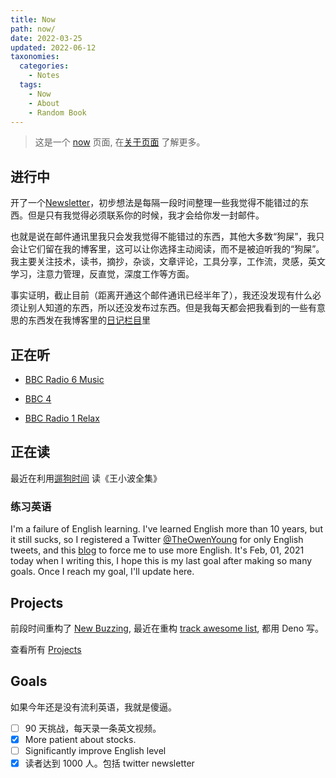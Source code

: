 ```yaml
---
title: Now
path: now/
date: 2022-03-25
updated: 2022-06-12
taxonomies:
  categories:
    - Notes
  tags:
    - Now
    - About
    - Random Book
---
```


> 这是一个 [now](https://nownownow.com/about) 页面, 在[关于页面](/content/pages/about.md)
> 了解更多。

<!-- more -->

## 进行中

开了一个[Newsletter](https://digests.owenyoung.com/)，初步想法是每隔一段时间整理一些我觉得不能错过的东西。但是只有我觉得必须联系你的时候，我才会给你发一封邮件。

也就是说在邮件通讯里我只会发我觉得不能错过的东西，其他大多数“狗屎”，我只会让它们留在我的博客里，这可以让你选择主动阅读，而不是被迫听我的“狗屎”。我主要关注技术，读书，摘抄，杂谈，文章评论，工具分享，工作流，灵感，英文学习，注意力管理，反直觉，深度工作等方面。

事实证明，截止目前（距离开通这个邮件通讯已经半年了），我还没发现有什么必须让别人知道的东西，所以还没发布过东西。但是我每天都会把我看到的一些有意思的东西发在我博客里的[日记栏目](/categories/journal/)里

## 正在听

- [BBC Radio 6 Music](https://www.bbc.co.uk/sounds/play/live:bbc_6music)

- [BBC 4](https://www.bbc.co.uk/sounds/play/live:bbc_radio_fourfm)

- [BBC Radio 1 Relax](https://www.bbc.co.uk/sounds/play/live:bbc_radio_one_relax)

## 正在读

最近在利用[遛狗时间](/content/blog/reading-while-walking-dogs.md) 读《王小波全集》

### 练习英语

I'm a failure of English learning. I've learned English more than 10 years, but
it still sucks, so I registered a Twitter
[@TheOwenYoung](https://twitter.com/TheOwenYoung) for only English tweets, and
this [blog](https://blog.owenyoung.com) to force me to use more English. It's
Feb, 01, 2021 today when I writing this, I hope this is my last goal after
making so many goals. Once I reach my goal, I'll update here.

## Projects

前段时间重构了 [New Buzzing](/content/blog/new-buzzing/index.md), 最近在重构
[track awesome list](https://www.trackawesomelist.com/), 都用 Deno 写。

查看所有 [Projects](/content/projects.md)

## Goals

如果今年还是没有流利英语，我就是傻逼。

- [ ] 90 天挑战，每天录一条英文视频。
- [x] More patient about stocks.
- [ ] Significantly improve English level
- [x] 读者达到 1000 人。包括 twitter newsletter
